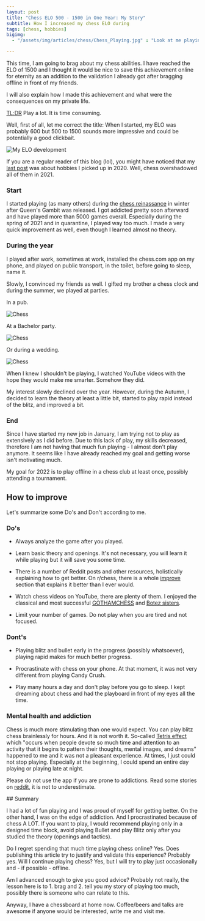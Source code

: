 ```yaml
--- 
layout: post  
title: "Chess ELO 500 - 1500 in One Year: My Story"
subtitle: How I increased my chess ELO during
tags: [chess, hobbies]
bigimg:
  - "/assets/img/articles/chess/Chess_Playing.jpg" : "Look at me playing chess!"

---  
```

This time, I am going to brag about my chess abilities. I have reached the ELO of 1500 and I thought it would be nice to save this achievement online for eternity as an addition to the validation I already got after bragging offline in front of my friends. 

I will also explain how I made this achievement and what were the consequences on my private life.

<a href="#summary">TL;DR</a> Play a lot. It is time consuming.

Well, first of all, let me correct the title: When I started, my ELO was probably 600 but 500 to 1500 sounds more impressive and could be potentially a good clickbait.

![My ELO development](/assets/img/articles/chess/ELO.PNG "This is my ELO. Why are you reading the description of the picture if it is obvious?")

If you are a regular reader of this blog (lol), you might have noticed that my [last post](https://pulc.github.io/2021-01-30-new-hobbies/) was about hobbies I picked up in 2020. Well, chess overshadowed all of them in 2021.

### Start
I started playing (as many others) during the  [chess reinassance](https://www.theguardian.com/commentisfree/2021/nov/12/the-guardian-view-on-a-chess-renaissance-its-not-black-and-white) in winter after Queen's Gambit was released. I got addicted pretty soon afterward and have played more than 5000 games overall. Especially during the spring of 2021 and in quarantine, I played way too much. I made a very quick improvement as well, even though I learned almost no theory.

### During the year

I played after work, sometimes at work, installed the chess.com app on my phone, and played on public transport, in the toilet, before going to sleep, name it.

Slowly, I convinced my friends as well. I gifted my brother a chess clock and during the summer, we played at parties. 

In a pub.

![Chess](/assets/img/articles/chess/Chess2.jpg "Playing chess in a pub.")

At a Bachelor party.

![Chess](/assets/img/articles/chess/Chess1.jpg "Playing chess at a Bachelor party.")

Or during a wedding.

![Chess](/assets/img/articles/chess/Chess_Playing.jpg "Playing chess at a wedding.")

When I knew I shouldn't be playing, I watched YouTube videos with the hope they would make me smarter. Somehow they did.

My interest slowly declined over the year. However, during the Autumn, I decided to learn the theory at least a little bit, started to play rapid instead of the blitz, and improved a bit.

### End
Since I have started my new job in January, I am trying not to play as extensively as I did before. Due to this lack of play, my skills decreased, therefore I am not having that much fun playing - I almost don't play anymore. It seems like I have already reached my goal and getting worse isn't motivating much. 

My goal for 2022 is to play offline in a chess club at least once, possibly attending a tournament.
 
## How to improve

Let's summarize some Do's and Don't according to me.

### Do's

* Always analyze the game after you played.

* Learn basic theory and openings. It's not necessary, you will learn it while playing but it will save you some time. 

* There is a number of Reddit posts and other resources, holistically explaining how to get better. On r/chess, there is a whole [improve](https://www.reddit.com/r/chess/wiki/improve) section that explains it better than I ever would.

* Watch chess videos on YouTube, there are plenty of them.  I enjoyed the classical and most successful [GOTHAMCHESS](https://www.youtube.com/c/GothamChess) and [Botez sisters](https://www.youtube.com/c/BotezLive).

* Limit your number of games. Do not play when you are tired and not focused.


### Dont's 

* Playing blitz and bullet early in the progress (possibly whatsoever), playing rapid makes for much better progress.

* Procrastinate with chess on your phone. At that moment, it was not very different from playing Candy Crush.

* Play many hours a day and don't play before you go to sleep. I kept dreaming about chess and had the playboard in front of my eyes all the time.

### Mental health and addiction

Chess is much more stimulating than one would expect. You can play blitz chess brainlessly for hours. And it is not worth it.
So-called [Tetris effect](https://en.wikipedia.org/wiki/Tetris_effect) which "occurs when people devote so much time and attention to an activity that it begins to pattern their thoughts, mental images, and dreams" happened to me and it was not a pleasant experience. At times, I just could not stop playing. Especially at the beginning, I could spend an entire day playing or playing late at night.

Please do not use the app if you are prone to addictions. Read some stories on [reddit](https://www.reddit.com/r/chess/comments/qvlytk/seriously_addicted_to_chess/), it is not to underestimate.


<a id="summary"> 
## Summary

I had a lot of fun playing and I was proud of myself for getting better. On the other hand, I was on the edge of addiction. And I procrastinated because of chess A LOT.
If you want to play, I would recommend playing only in a designed time block, avoid playing Bullet and play Blitz only after you studied the theory (openings and tactics). 
 
Do I regret spending that much time playing chess online? Yes. Does publishing this article try to justify and validate this experience? Probably yes.
Will I continue playing chess? Yes, but I will try to play just occasionally and - if possible - offline.
 
Am I advanced enough to give you good advice? Probably not really, the lesson here is to 1. brag and 2. tell you my story of playing too much, possibly there is someone who can relate to this.

Anyway, I have a chessboard at home now. Coffee/beers and talks are awesome if anyone would be interested, write me and visit me.
 

